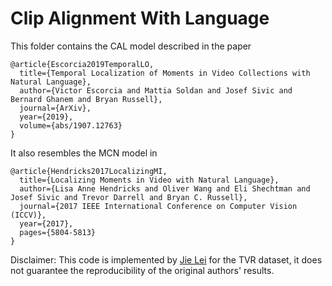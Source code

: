 # Clip Alignment With Language
This folder contains the CAL model described in the paper
```
@article{Escorcia2019TemporalLO,
  title={Temporal Localization of Moments in Video Collections with Natural Language},
  author={Victor Escorcia and Mattia Soldan and Josef Sivic and Bernard Ghanem and Bryan Russell},
  journal={ArXiv},
  year={2019},
  volume={abs/1907.12763}
}
```

It also resembles the MCN model in
```
@article{Hendricks2017LocalizingMI,
  title={Localizing Moments in Video with Natural Language},
  author={Lisa Anne Hendricks and Oliver Wang and Eli Shechtman and Josef Sivic and Trevor Darrell and Bryan C. Russell},
  journal={2017 IEEE International Conference on Computer Vision (ICCV)},
  year={2017},
  pages={5804-5813}
}
```

Disclaimer: This code is implemented by [Jie Lei](http://www.cs.unc.edu/~jielei/) for the TVR dataset, 
it does not guarantee the reproducibility of the original authors' results.